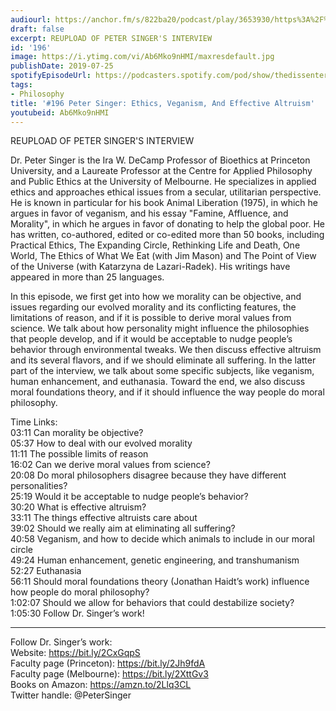 ```yaml
---
audiourl: https://anchor.fm/s/822ba20/podcast/play/3653930/https%3A%2F%2Fd3ctxlq1ktw2nl.cloudfront.net%2Fstaging%2F2019-5-23%2F17463700-44100-2-bcb2f9a23d453.m4a
draft: false
excerpt: REUPLOAD OF PETER SINGER'S INTERVIEW
id: '196'
image: https://i.ytimg.com/vi/Ab6Mko9nHMI/maxresdefault.jpg
publishDate: 2019-07-25
spotifyEpisodeUrl: https://podcasters.spotify.com/pod/show/thedissenter/episodes/196-Peter-Singer-Ethics--Veganism--And-Effective-Altruism-e4e0ra
tags:
- Philosophy
title: '#196 Peter Singer: Ethics, Veganism, And Effective Altruism'
youtubeid: Ab6Mko9nHMI
---
```

<div class="timelinks">

REUPLOAD OF PETER SINGER'S INTERVIEW


Dr. Peter Singer is the Ira W. DeCamp Professor of Bioethics at Princeton University, and a Laureate Professor at the Centre for Applied Philosophy and Public Ethics at the University of Melbourne. He specializes in applied ethics and approaches ethical issues from a secular, utilitarian perspective. He is known in particular for his book Animal Liberation (1975), in which he argues in favor of veganism, and his essay "Famine, Affluence, and Morality", in which he argues in favor of donating to help the global poor. He has written, co-authored, edited or co-edited more than 50 books, including Practical Ethics, The Expanding Circle, Rethinking Life and Death, One World, The Ethics of What We Eat (with Jim Mason) and The Point of View of the Universe (with Katarzyna de Lazari-Radek). His writings have appeared in more than 25 languages.

In this episode, we first get into how we morality can be objective, and issues regarding our evolved morality and its conflicting features, the limitations of reason, and if it is possible to derive moral values from science. We talk about how personality might influence the philosophies that people develop, and if it would be acceptable to nudge people’s behavior through environmental tweaks. We then discuss effective altruism and its several flavors, and if we should eliminate all suffering. In the latter part of the interview, we talk about some specific subjects, like veganism, human enhancement, and euthanasia. Toward the end, we also discuss moral foundations theory, and if it should influence the way people do moral philosophy.

Time Links:  
<time>03:11</time> Can morality be objective?  
<time>05:37</time> How to deal with our evolved morality  
<time>11:11</time> The possible limits of reason                                
<time>16:02</time> Can we derive moral values from science?  
<time>20:08</time> Do moral philosophers disagree because they have different personalities?  
<time>25:19</time> Would it be acceptable to nudge people’s behavior?  
<time>30:20</time> What is effective altruism?  
<time>33:11</time> The things effective altruists care about  
<time>39:02</time> Should we really aim at eliminating all suffering?  
<time>40:58</time> Veganism, and how to decide which animals to include in our moral circle  
<time>49:24</time> Human enhancement, genetic engineering, and transhumanism  
<time>52:27</time> Euthanasia  
<time>56:11</time> Should moral foundations theory (Jonathan Haidt’s work) influence how people do moral philosophy?  
<time>1:02:07</time> Should we allow for behaviors that could destabilize society?  
<time>1:05:30</time> Follow Dr. Singer’s work!

---

Follow Dr. Singer’s work:  
Website: https://bit.ly/2CxGqpS  
Faculty page (Princeton): https://bit.ly/2Jh9fdA  
Faculty page (Melbourne): https://bit.ly/2XttGv3  
Books on Amazon: https://amzn.to/2Llq3CL  
Twitter handle: @PeterSinger
</div>

